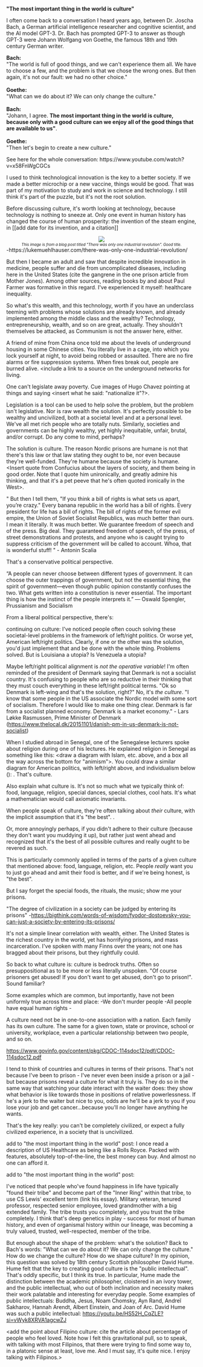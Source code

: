 <b>"The most important thing in the world is culture"</b>

<p>
I often come back to a conversation I heard years ago, between Dr. Joscha Bach, a German artificial intelligence researcher and cognitive scientist, and the AI model GPT-3.
Dr. Bach has prompted GPT-3 to answer as though GPT-3 were Johann Wolfgang von Goethe, the famous 18th and 19th century German writer.
</p>

<p>
<b>Bach:</b><br/>
"The world is full of good things, and we can't experience them all.
We have to choose a few, and the problem is that we chose the wrong ones.
But then again, it's not our fault: we had no other choice."<br/><br/>
<b>Goethe:</b><br/>
"What can we do about it? We can only change the culture."<br/><br/>
<b>Bach:</b><br/>
"Johann, I agree. <b>The most important thing in the world is culture, because only with a good culture can we enjoy all of the good things that are available to us"</b>.<br/><br/>
<b>Goethe:</b><br/>
"Then let's begin to create a new culture."
</p>

<p>
See here for the whole conversation: https://www.youtube.com/watch?v=x58FnWgCGCs
</p>

<p>
I used to think technological innovation is the key to a better society.
If we made a better microchip or a new vaccine, things would be good.
That was part of my motivation to study and work in science and technology.
I still think it's part of the puzzle, but it's not the root solution.
</p>

<p>
Before discussing culture, it's worth looking at technology, because technology is nothing to sneeze at.
Only one event in human history has changed the course of human prosperity: the invention of the steam engine, in [[add date for its invention, and a citation]]
<div align="center">
  <img src="https://bradleyculley.github.io/images/industrial-revolution.png" />
  <div style="font-size: 10px; font-style: italic;">This image is from a blog post titled "There was only one industrial revolution". Good title.</div>
</div>
-https://lukemuehlhauser.com/there-was-only-one-industrial-revolution/
</p>

<p>
But then I became an adult and saw that despite incredible innovation in medicine, people suffer and die from uncomplicated diseases, including here in the United States (cite the gangrene in the one prison article from Mother Jones).
Among other sources, reading books by and about Paul Farmer was formative in this regard.
I've experienced it myself: healthcare inequality.
</p>

<Link to the book review on the SQL book somewhere in this essay.>

<p>
So what's this wealth, and this technology, worth if you have an underclass teeming with problems whose solutions are already known, and already implemented among the middle class and the wealthy?
Technology, entrepreneurship, wealth, and so on are great, actually.
They shouldn't themselves be attacked, as 
Communism is not the answer here, either. 
</p>

A friend of mine from China once told me about the levels of underground housing in some Chinese cities.
You literally live in a cage, into which you lock yourself at night, to avoid being robbed or assaulted. 
There are no fire alarms or fire suppression systems. When fires break out, people are burned alive.
<include a link to a source on the underground networks for living.

One can't legislate away poverty.
Cue images of Hugo Chavez pointing at things and saying <insert what he said: "nationalize it"?>.

Legislation is a tool can be used to help solve the problem, but the problem isn't legislative.
Nor is raw wealth the solution.
It's perfectly possible to be wealthy and uncivilized, both at a societal level and at a personal level.
We've all met rich people who are totally nuts.
Similarly, societies and governments can be highly wealthy, yet highly inequitable, unfair, brutal, and/or corrupt.
Do any come to mind, perhaps?

The solution is culture.
The reason Nordic prisons are humane is not that there's this law or that law stating they ought to be, nor even because they're well-funded.
They're humane because the society is humane.
<Insert quote from Confucius about the layers of society, and them being in good order. Note that I quote him unironically, and greatly admire his thinking, and that it's a pet peeve that he's often quoted ironically in the West>.

"
But then I tell them, "If you think a bill of rights is what sets us apart,
you’re crazy." Every banana republic in the world has a bill of rights. Every
president for life has a bill of rights. The bill of rights of the former evil
empire, the Union of Soviet Socialist Republics, was much better than ours.
I mean it literally. It was much better. We guarantee freedom of speech and
of the press. Big deal. They guaranteed freedom of speech, of the press, of
street demonstrations and protests, and anyone who is caught trying to suppress criticism of the government will be called to account. 
Whoa, that is  wonderful stuff!
" - Antonin Scalia

That's a conservative political perspective.

“A people can never choose between different types of government. 
It can choose the outer trappings of government, but not the essential thing, the spirit of government—even though public opinion constantly confuses the two.
What gets written into a constitution is never essential.
The important thing is how the instinct of the people interprets it.”
― Oswald Spengler, Prussianism and Socialism

From a liberal political perspective, there's:

continuing on culture:
I've noticed people often couch solving these societal-level problems in the framework of left/right politics.
Or worse yet, American left/right politics. Clearly, if one or the other was the solution, you'd just implement that and be done with the whole thing.
Problems solved. But is Louisiana a utopia?
Is Venezuela a utopia?

Maybe left/right political alignment is _not the operative variable_!
I'm often reminded of the president of Denmark saying that Denmark is not a socialist country.
It's confusing to people who are so reductive in their thinking that they must couch everything in these left/right political terms. 
"Ok so Denmark is left-wing and that's the solution, right?" No, it's _the culture_.
"I know that some people in the US associate the Nordic model with some sort of socialism. 
Therefore I would like to make one thing clear. Denmark is far from a socialist planned economy. 
Denmark is a market economy." - Lars Løkke Rasmussen, Prime Minister of Denmark (https://www.thelocal.dk/20151101/danish-pm-in-us-denmark-is-not-socialist)

When I studied abroad in Senegal, one of the Senegalese lecturers spoke about religion during one of his lectures. 
He explained religion in Senegal as something like this: <draw a diagram with Islam, etc. above, and a box all the way across the bottom for "animism">. You could draw a similar diagram for American politics, with left/right above, and individualism below (<link to Overindividualism post>): <include the drawing>. That's culture.

Also explain what culture is. 
It's not so much what we typically think of: food, language, religion, special dances, special clothes, cool hats.
It's what a mathematician would call axiomatic invariants.

When people speak of culture, they're often talking about _their_ culture, with the implicit assumption that it's "the best".
.

Or, more annoyingly perhaps, if you didn't adhere to their culture (because they don't want you muddying it up), but rather just went ahead and recognized that it's the best of all possible cultures and really ought to be revered as such.

This is particularly commonly applied in terms of the parts of a given culture that mentioned above: food, language, religion, etc.
People _really_ want you to just go ahead and amit their food is better, and if we're being honest, is "the best".

But I say forget the special foods, the rituals, the music; show me your prisons.

"The degree of civilization in a society can be judged by entering its prisons" -https://bigthink.com/words-of-wisdom/fyodor-dostoevsky-you-can-just-a-society-by-entering-its-prisons/

It's not a simple linear correlation with wealth, either. The United States is the richest country in the world, yet has horrifying prisons, and mass incarceration.
I've spoken with many Finns over the years; not one has bragged about their prisons, but they rightfully could.

So back to what culture is: culture is bedrock truths.
Often so presuppositional as to be more or less literally unspoken.
"Of course prisoners get abused! If you don't want to get abused, don't go to prison!". Sound familiar?

Some examples which are common, but importantly, have not been uniformly true across time and place:
-We don't murder people
-All people have equal human rights
-<add some more>

A culture need not be in one-to-one association with a nation.
Each family has its own culture.
The same for a given town, state or province, school or university, workplace, even a particular relationship between two people, and so on.

https://www.govinfo.gov/content/pkg/CDOC-114sdoc12/pdf/CDOC-114sdoc12.pdf

I tend to think of countries and cultures in terms of their prisons.
That's not because I've been to prison - I've never even been inside a prison or a jail - but because prisons reveal a culture for what it truly is.
They do so in the same way that watching your date interact with the waiter does: they show what behavior is like towards those in positions of relative powerlessness.
If he's a jerk to the waiter but nice to you, odds are he'll be a jerk to you if you lose your job and get cancer...because you'll no longer have anything he wants.

That's the key really: you can't be completely civilized, or expect a fully civilized experience, in a society that is uncivilized.

add to "the most important thing in the world" post: I once read a description of US Healthcare as being like a Rolls Royce. Packed with features, absolutely top-of-the-line, the best money can buy. And almost no one can afford it.

add to "the most important thing in the world" post: 

I've noticed that people who've found happiness in life have typically "found their tribe" and become part of the "Inner Ring" within that tribe, to use CS Lewis' excellent term (link his essay).
Military veteran, tenured professor, respected senior employee, loved grandmother with a big extended family. 
The tribe trusts you completely, and you trust the tribe completely.
I think that's deep genetics in play - success for most of human history, and even of organismal history within our lineage, was becoming a truly valued, trusted, well-respected, member of the tribe.


But enough about the shape of the problem: what's the solution?
Back to Bach's words: "What can we do about it? We can only change the culture."
How do we change the culture? How do we shape culture?
In my opinion, this question was solved by 18th century Scottish philosopher David Hume.
Hume felt that the key to creating good culture is the "public intellectual".
That's oddly specific, but I think its true.
In particular, Hume made the distinction between the academic philosopher, cloistered in an ivory tower, and the public intellectual, who out of both inclination and necessity makes their work palatable and interesting for everyday people.
Some examples of public intellectuals: Buddha, Jesus, Noam Chomsky, Ayn Rand, Andreĭ Sakharov, Hannah Arendt, Albert Einstein, and Joan of Arc. 
David Hume was such a public intellectual: https://youtu.be/HS52H_CqZLE?si=vWyk8XRVA1agcwZJ

<add the point about Filipino culture: cite the article about percentage of people who feel loved.
Note how I felt this gravitational pull, so to speak, with talking with most Filipinos, that there were trying to find some way to, in a platonic sense at least, love me.
And I must say, it's quite nice. I enjoy talking with Filipinos.>
